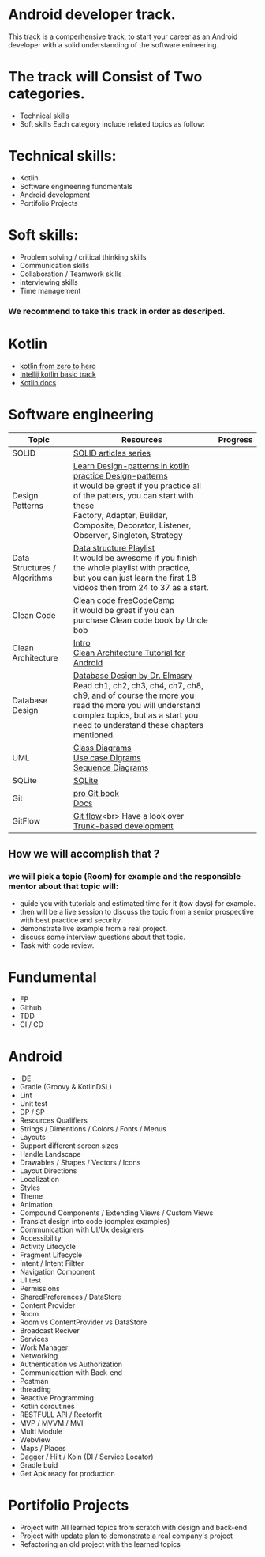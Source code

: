 # Android developer track.
This track is a comperhensive track, to start your career as an Android developer with a solid understanding of the software enineering.

# The track will Consist of Two categories.
- Technical skills   
- Soft skills
Each category include related topics as follow:

# Technical skills:
- Kotlin
- Software engineering fundmentals
- Android development
- Portifolio Projects

# Soft skills:
- Problem solving / critical thinking skills
- Communication skills
- Collaboration / Teamwork skills
- interviewing skills
- Time management

### We recommend to take this track in order as descriped.

# Kotlin
- [kotlin from zero to hero](https://www.youtube.com/watch?v=F9UC9DY-vIU)
- [Intellij kotlin basic track](https://hyperskill.org/tracks/18)
- [Kotlin docs](https://kotlinlang.org/docs/home.html)

# Software engineering
|Topic| Resources|Progress|
|---|---|---|
|SOLID| [SOLID articles series](https://ashraf-mohamed.hashnode.dev/series/solid-principles)|
|Design Patterns|[Learn Design-patterns in kotlin](https://www.geeksforgeeks.org/design-patterns-in-android-with-kotlin/)<br>[practice Design-patterns](https://github.com/dbacinski/Design-Patterns-In-Kotlin)<br>it would be great if you practice all of the patters, you can start with these <br> Factory, Adapter, Builder, Composite, Decorator, Listener, Observer, Singleton, Strategy|
|Data Structures / Algorithms   |[Data structure Playlist](https://www.youtube.com/playlist?list=PLDV1Zeh2NRsB6SWUrDFW2RmDotAfPbeHu)<br>It would be awesome if you finish the whole playlist with practice, <br>but you can just learn the first 18 videos then from 24 to 37 as a start.|
|Clean Code|[Clean code freeCodeCamp](https://www.freecodecamp.org/news/clean-coding-for-beginners/)<br>it would be great if you can purchase Clean code book by Uncle bob|
|Clean Architecture|[Intro](https://www.freecodecamp.org/news/a-quick-introduction-to-clean-architecture-990c014448d2/)<br> [Clean Architecture Tutorial for Android](https://www.raywenderlich.com/3595916-clean-architecture-tutorial-for-android-getting-started#toc-anchor-026)|
|Database Design| [Database Design by Dr. Elmasry](https://docs.ccsu.edu/curriculumsheets/ChadTest.pdf)<br> Read ch1, ch2, ch3, ch4, ch7, ch8, ch9, and of course the more you read the more you will understand complex topics, but as a start you need to understand these chapters mentioned.|
|UML| [Class Diagrams](https://sparxsystems.com/resources/tutorials/uml2/class-diagram.html)<br>[Use case Digrams](https://sparxsystems.com/resources/tutorials/uml2/use-case-diagram.html)<br>[Sequence Diagrams](https://sparxsystems.com/resources/tutorials/uml2/sequence-diagram.html)<br>|
|SQLite| [SQLite](https://www.sqlitetutorial.net/)|
|Git|[pro Git book](https://git-scm.com/book/en/v2)<br> [Docs](https://git-scm.com/)|
|GitFlow| [Git flow](https://www.atlassian.com/git/tutorials/comparing-workflows/gitflow-workflow#:~:text=Gitflow%20is%20a%20legacy%20Git,software%20development%20and%20DevOps%20practices.)<br> Have a look over [Trunk-based development](https://www.atlassian.com/continuous-delivery/continuous-integration/trunk-based-development)|

## How we will accomplish that ?

### we will pick a topic (Room) for example and the responsible mentor about that topic will:
- guide you with tutorials and  estimated time for it (tow days) for example.
- then will be a live session to discuss the topic from a senior prospective with best practice and security.
- demonstrate live example from a real project.
- discuss some interview questions about that topic.
- Task with code review.


# Fundumental

- FP
- Github
- TDD
- CI / CD

# Android

- IDE
- Gradle (Groovy & KotlinDSL)
- Lint
- Unit test
- DP / SP
- Resources Qualifiers
- Strings / Dimentions / Colors / Fonts / Menus
- Layouts
- Support different screen sizes
- Handle Landscape
- Drawables / Shapes / Vectors / Icons
- Layout Directions
- Localization
- Styles
- Theme
- Animation
- Compound Components / Extending Views / Custom Views
- Translat design into code (complex examples)
- Communicattion with UI/Ux designers
- Accessibility
- Activity Lifecycle
- Fragment Lifecycle
- Intent / Intent Filtter
- Navigation Component
- UI test
- Permissions
- SharedPreferences / DataStore
- Content Provider
- Room
- Room vs ContentProvider vs DataStore
- Broadcast Reciver
- Services
- Work Manager
- Networking
- Authentication vs Authorization
- Communicattion with Back-end
- Postman
- threading
- Reactive Programming
- Kotlin coroutines
- RESTFULL API / Reetorfit
- MVP / MVVM / MVI
- Multi Module
- WebView
-  Maps / Places
- Dagger / Hilt / Koin (DI / Service Locator)
- Gradle buid
- Get Apk ready for production

# Portifolio Projects

- Project with All learned topics from scratch with design and back-end
- Project with update plan to demonstrate a real company's project
- Refactoring an old project with the learned topics
